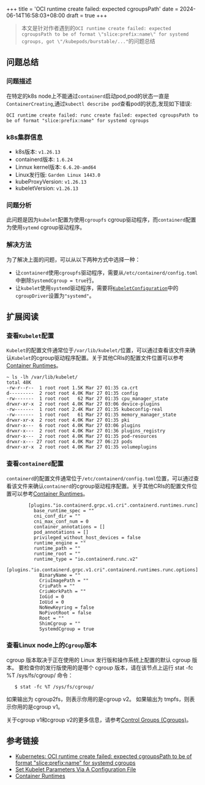 +++
title = 'OCI runtime create failed: expected cgroupsPath'
date = 2024-06-14T16:58:03+08:00
draft = true
+++

> 本文是针对作者遇到的`OCI runtime create failed: expected cgroupsPath to be of format \"slice:prefix:name\" for systemd cgroups, got \"/kubepods/burstable/..."`的问题总结


## 问题总结

### 问题描述
在特定的k8s node上不能通过`containerd`启动pod,pod的状态一直是`ContainerCreating`,通过`kubectl describe pod`查看pod的状态,发现如下错误:
```shell
OCI runtime create failed: runc create failed: expected cgroupsPath to be of format "slice:prefix:name" for systemd cgroups
```
### k8s集群信息
- k8s版本: `v1.26.13`
- containerd版本: `1.6.24`
- Linnux kernel版本: `6.6.20-amd64`
- Linux发行版: `Garden Linux 1443.0`
- kubeProxyVersion: `v1.26.13`
- kubeletVersion: `v1.26.13`

### 问题分析

此问题是因为`kubelet`配置为使用`cgroupfs` cgroup驱动程序，而`containerd`配置为使用`sytemd` cgroup驱动程序。

### 解决方法

为了解决上面的问题，可以从以下两种方式中选择一种：
- 让`containerd`使用`cgroupfs`驱动程序，需要从`/etc/containerd/config.toml`中删除`SystemdCgroup = true`行。
- 让`kubelet`使用`systemd`驱动程序，需要将[`KubeletConfiguration`](https://kubernetes.io/docs/tasks/administer-cluster/kubelet-config-file/)中的`cgroupDriver`设置为`"systemd"`。

## 扩展阅读

### 查看`Kubelet`配置

`Kubelet`的配置文件通常位于`/var/lib/kubelet/`位置，可以通过查看该文件来确认`Kubelet`的cgroup驱动程序配置。关于其他CRIs的配置文件位置可以参考[Container Runtimes](https://kubernetes.io/docs/setup/production-environment/container-runtimes/#containerd)。


```shell
~ ls -lh /var/lib/kubelet/
total 48K
-rw-r--r--  1 root root 1.5K Mar 27 01:35 ca.crt
d---------  2 root root 4.0K Mar 27 01:35 config
-rw-------  1 root root   62 Mar 27 01:35 cpu_manager_state
drwxr-xr-x  2 root root 4.0K Mar 27 03:06 device-plugins
-rw-------  1 root root 2.4K Mar 27 01:35 kubeconfig-real
-rw-------  1 root root   61 Mar 27 01:35 memory_manager_state
drwxr-xr-x  2 root root 4.0K Mar 27 01:35 pki
drwxr-x---  6 root root 4.0K Mar 27 03:06 plugins
drwxr-x---  2 root root 4.0K Mar 27 01:36 plugins_registry
drwxr-x---  2 root root 4.0K Mar 27 01:35 pod-resources
drwxr-x--- 27 root root 4.0K Mar 27 06:23 pods
drwxr-xr-x  2 root root 4.0K Mar 27 01:35 volumeplugins
```

### 查看`containerd`配置

`containerd`的配置文件通常位于`/etc/containerd/config.toml`位置，可以通过查看该文件来确认`containerd`的cgroup驱动程序配置。关于其他CRIs的配置文件位置可以参考[Container Runtimes](https://kubernetes.io/docs/setup/production-environment/container-runtimes/#containerd)。

```shell
        [plugins."io.containerd.grpc.v1.cri".containerd.runtimes.runc]
          base_runtime_spec = ""
          cni_conf_dir = ""
          cni_max_conf_num = 0
          container_annotations = []
          pod_annotations = []
          privileged_without_host_devices = false
          runtime_engine = ""
          runtime_path = ""
          runtime_root = ""
          runtime_type = "io.containerd.runc.v2"
          [plugins."io.containerd.grpc.v1.cri".containerd.runtimes.runc.options]
            BinaryName = ""
            CriuImagePath = ""
            CriuPath = ""
            CriuWorkPath = ""
            IoGid = 0
            IoUid = 0
            NoNewKeyring = false
            NoPivotRoot = false
            Root = ""
            ShimCgroup = ""
            SystemdCgroup = true
```

### 查看Linux node上的`Cgroup`版本

cgroup 版本取决于正在使用的 Linux 发行版和操作系统上配置的默认 cgroup 版本。 要检查你的发行版使用的是哪个 cgroup 版本，请在该节点上运行 stat -fc %T /sys/fs/cgroup/ 命令：

 ```shell
    $ stat -fc %T /sys/fs/cgroup/
```

如果输出为 cgroup2fs，则表示你用的是cgroup v2。
如果输出为 tmpfs，则表示你用的是cgroup v1。

关于cgroup v1和cgroup v2的更多信息，请参考[Control Groups (Cgroups)](https://kubernetes.io/docs/setup/production-environment/container-runtimes/#control-groups-cgroups)。

## 参考链接
- [Kubernetes: OCI runtime create failed: expected cgroupsPath to be of format "slice:prefix:name" for systemd cgroups](https://github.com/containerd/containerd/issues/4857)
- [Set Kubelet Parameters Via A Configuration File](https://kubernetes.io/docs/tasks/administer-cluster/kubelet-config-file/)
- [Container Runtimes](https://kubernetes.io/docs/setup/production-environment/container-runtimes/#systemd-cgroup-driver)